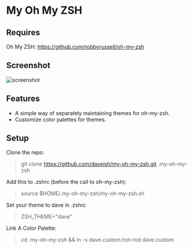 My Oh My ZSH
============

Requires
--------
Oh My ZSH: https://github.com/robbyrussell/oh-my-zsh

Screenshot
----------
![screenshot](https://raw.github.com/daveish/my-oh-my-zsh/master/screenshot.png)

Features
--------
- A simple way of separately maintaining themes for oh-my-zsh.
- Customize color palettes for themes.

Setup
-----

Clone the repo:
> git clone https://github.com/daveish/my-oh-my-zsh.git .my-oh-my-zsh

Add this to .zshrc (before the call to oh-my-zsh):
> source $HOME/.my-oh-my-zsh/my-oh-my-zsh.sh

Set your theme to dave in .zshrc
> ZSH_THEME="dave" 

Link A Color Palette:
> cd .my-oh-my-zsh && ln -s dave.custom.hot-rod dave.custom

